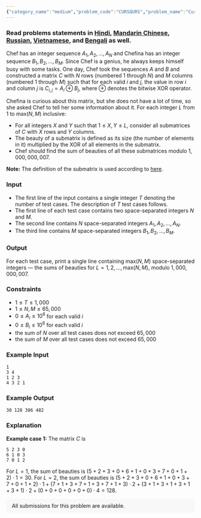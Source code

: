 ```yaml
---
{"category_name":"medium","problem_code":"CURSQURS","problem_name":"Curious Queries","problemComponents":{"constraints":"","constraintsState":false,"subtasks":"","subtasksState":false,"inputFormat":"","inputFormatState":false,"outputFormat":"","outputFormatState":false,"sampleTestCases":{"0":{"id":1,"input":"1\r\n3 4\r\n1 2 3\r\n4 3 2 1","output":"30 128 386 482","explanation":"**Example case 1:** The matrix $C$ is\r\n```\r\n5 2 3 0\r\n6 1 0 3\r\n7 0 1 2\r\n```\r\n\r\nFor $L=1$, the sum of beauties is $(5+2+3+0+6+1+0+3+7+0+1+2) \\cdot 1=30$. For $L=2$, the sum of beauties is $(5+2+3+0+6+1+0+3+7+0+1+2) \\cdot 1 + (7+1+3+7+1+3+7+1+3) \\cdot 2 + (3+1+3+1+3+1+3+1) \\cdot 2 + (0+0+0+0+0+0) \\cdot 4 = 128$.","isDeleted":false}}},"video_editorial_url":"","languages_supported":{"0":"CPP14","1":"C","2":"JAVA","3":"PYTH 3.6","4":"CPP17","5":"PYTH","6":"PYP3","7":"CS2","8":"ADA","9":"PYPY","10":"TEXT","11":"PAS fpc","12":"NODEJS","13":"RUBY","14":"PHP","15":"GO","16":"HASK","17":"TCL","18":"PERL","19":"SCALA","20":"LUA","21":"kotlin","22":"BASH","23":"JS","24":"LISP sbcl","25":"rust","26":"PAS gpc","27":"BF","28":"CLOJ","29":"R","30":"D","31":"CAML","32":"FORT","33":"ASM","34":"swift","35":"FS","36":"WSPC","37":"LISP clisp","38":"SQL","39":"SCM guile","40":"PERL6","41":"ERL","42":"CLPS","43":"ICK","44":"NICE","45":"PRLG","46":"ICON","47":"COB","48":"SCM chicken","49":"PIKE","50":"SCM qobi","51":"ST","52":"SQLQ","53":"NEM"},"max_timelimit":3,"source_sizelimit":50000,"problem_author":"rishup_nitdgp","problem_tester":null,"date_added":"9-05-2020","tags":{"0":"akashbhalotia","1":"bit","2":"cook118","3":"fast","4":"medium","5":"number","6":"rishup_nitdgp","7":"rishup_nitdgp"},"problem_difficulty_level":"Medium-Hard","best_tag":"Fast Fourier Transform","editorial_url":"https://discuss.codechef.com/problems/CURSQURS","time":{"view_start_date":1590345002,"submit_start_date":1590345002,"visible_start_date":1590345002,"end_date":1735669800},"is_direct_submittable":false,"problemDiscussURL":"https://discuss.codechef.com/search?q=CURSQURS","is_proctored":false,"visitedContests":{},"layout":"problem"}
---
```

### Read problems statements in [Hindi](https://www.codechef.com/download/translated/COOK118/hindi/CURSQURS.pdf), [Mandarin Chinese](https://www.codechef.com/download/translated/COOK118/mandarin/CURSQURS.pdf), [Russian](https://www.codechef.com/download/translated/COOK118/russian/CURSQURS.pdf), [Vietnamese](https://www.codechef.com/download/translated/COOK118/vietnamese/CURSQURS.pdf), and [Bengali](https://www.codechef.com/download/translated/COOK118/bengali/CURSQURS.pdf) as well.

Chef has an integer sequence $A_1, A_2, \ldots, A_N$ and Chefina has an integer sequence $B_1, B_2, \ldots, B_M$. Since Chef is a genius, he always keeps himself busy with some tasks. One day, Chef took the sequences $A$ and $B$ and constructed a matrix $C$ with $N$ rows (numbered $1$ through $N$) and $M$ columns (numbered $1$ through $M$) such that for each valid $i$ and $j$, the value in row $i$ and column $j$ is $C_{i,j} = A_i \oplus B_j$, where $\oplus$ denotes the bitwise XOR operator.

Chefina is curious about this matrix, but she does not have a lot of time, so she asked Chef to tell her some information about it. For each integer $L$ from $1$ to $\mathrm{max}(N, M)$ inclusive:
- For all integers $X$ and $Y$ such that $1 \le X, Y \le L$, consider all submatrices of $C$ with $X$ rows and $Y$ columns.
- The beauty of a submatrix is defined as its size (the number of elements in it) multiplied by the XOR of all elements in the submatrix.
- Chef should find the sum of beauties of all these submatrices modulo $1,000,000,007$.

**Note:** The definition of the submatrix is used according to [here](https://mathworld.wolfram.com/Submatrix.html).

### Input
- The first line of the input contains a single integer $T$ denoting the number of test cases. The description of $T$ test cases follows.
- The first line of each test case contains two space-separated integers $N$ and $M$.
- The second line contains $N$ space-separated integers $A_1, A_2, \ldots, A_N$.
- The third line contains $M$ space-separated integers $B_1, B_2, \ldots, B_M$.

### Output
For each test case, print a single line containing $\mathrm{max}(N, M)$ space-separated integers ― the sums of beauties for $L = 1, 2, \ldots, \mathrm{max}(N, M)$, modulo $1,000,000,007$.

### Constraints
- $1 \le T \le 1,000$
- $1 \le N, M \le 65,000$
- $0 \le A_i \le 10^6$ for each valid $i$
- $0 \le B_i \le 10^6$ for each valid $i$
- the sum of $N$ over all test cases does not exceed $65,000$
- the sum of $M$ over all test cases does not exceed $65,000$

### Example Input
```
1
3 4
1 2 3
4 3 2 1
```

### Example Output
```
30 128 386 482
```

### Explanation
**Example case 1:** The matrix $C$ is
```
5 2 3 0
6 1 0 3
7 0 1 2
```

For $L=1$, the sum of beauties is $(5+2+3+0+6+1+0+3+7+0+1+2) \cdot 1=30$. For $L=2$, the sum of beauties is $(5+2+3+0+6+1+0+3+7+0+1+2) \cdot 1 + (7+1+3+7+1+3+7+1+3) \cdot 2 + (3+1+3+1+3+1+3+1) \cdot 2 + (0+0+0+0+0+0) \cdot 4 = 128$.

<aside style='background: #f8f8f8;padding: 10px 15px;'><div>All submissions for this problem are available.</div></aside>